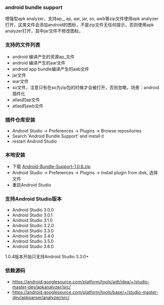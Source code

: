 ### android bundle support

增强型apk analyzer，支持ap_, ap, aar, jar, so, awb等zip文件使用apk analyzer打开，这类文件会添加android的图标，不是zip文件无任何提示，否则使用apk analyzer打开，其中jar文件不修改图标。


### 支持的文件列表
 
 - android 编译产生的资源ap_文件
 - android 编译产生的aar文件
 - android app bundle编译产生的aab文件
 - jar文件
 - war文件
 - so文件，注意只有在so为zip包的时候才会被打开，否则忽略，场景：android插件化
 - atlas的ap文件
 - atlas的awb文件
 
### 插件仓库安装

 - Android Studio -> Preferences -> Plugins -> Browse repositories
 - Search 'Android Bundle Support' and install it
 - restart Android Studio
 
 
### 本地安装

 - 下载 [Android-Bundle-Support-1.0.6.zip](https://raw.githubusercontent.com/lizhangqu/android-bundle-support/master/release/Android-Bundle-Support-1.0.7.zip)
 - Android Studio -> Preferences -> Plugins -> Install plugin from disk, 选择文件
 - 重启Android Studio

### 支持Android Studio版本
 
 - Android Studio 3.0.0
 - Android Studio 3.0.1
 - Android Studio 3.1.0
 - Android Studio 3.2.0
 - Android Studio 3.3.0
 - Android Studio 3.4.0
 - Android Studio 3.5.0
 - Android Studio 3.6.0
 
 1.0.4版本开始只支持Android Studio 3.3.0+
 
### 依赖源码

 - https://android.googlesource.com/platform/tools/adt/idea/+/studio-master-dev/apkanalyzer/src/
 - https://android.googlesource.com/platform/tools/base/+/studio-master-dev/apkparser/analyzer/src/
